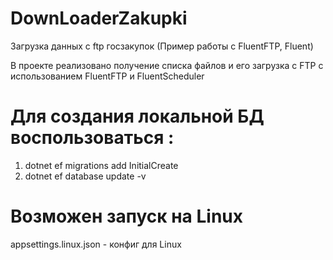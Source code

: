 # DownLoaderZakupki

Загрузка данных с ftp госзакупок (Пример работы с  FluentFTP, Fluent)

В проекте реализовано получение списка файлов и его загрузка с FTP с использованием
FluentFTP и FluentScheduler

# Для создания локальной БД воспользоваться : 
1) dotnet ef migrations add InitialCreate
2) dotnet ef database update -v

# Возможен запуск на Linux 
appsettings.linux.json - конфиг для Linux
